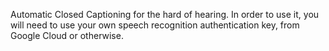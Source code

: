 Automatic Closed Captioning for the hard of hearing. In order to use it, you will need to use your own speech recognition authentication key, from Google Cloud or otherwise.